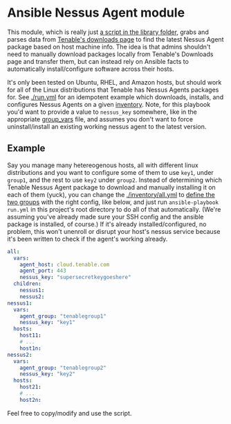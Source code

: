 # Ansible Nessus Agent module

This module, which is really just [a script in the library folder](./library/tenable_product.py), grabs and parses data from [Tenable's downloads page](https://www.tenable.com/downloads) to find the latest Nessus Agent package based on host machine info. The idea is that admins shouldn't need to manually download packages locally from Tenable's Downloads page and transfer them, but can instead rely on Ansible facts to automatically install/configure software across their hosts.

It's only been tested on Ubuntu, RHEL, and Amazon hosts, but should work for all of the Linux distributions that Tenable has Nessus Agents packages for. See [./run.yml](./run.yml) for an idempotent example which downloads, installs, and configures Nessus Agents on a given [inventory](./inventory/all.yml). Note, for this playbook you'd want to provide a value to `nessus_key` somewhere, like in the appropriate [group_vars](./inventory/group_vars/all.yml) file, and assumes you don't want to force uninstall/install an existing working nessus agent to the latest version.

## Example

Say you manage many hetereogenous hosts, all with different linux distributions and you want to configure some of them to use `key1`, under `group1`, and the rest to use `key2` under `group2`. Instead of determining which Tenable Nessus Agent package to download and manually installing it on each of them (yuck), you can change the [./inventory/all.yml](./inventory/all.yml) to [define the two groups](https://docs.ansible.com/ansible/latest/collections/ansible/builtin/yaml_inventory.html) with the right config, like below, and just run `ansible-playbook run.yml` in this project's root directory to do all of that automatically. (We're assuming you've already made sure your SSH config and the ansible package is installed, of course.) If it's already installed/configured, no problem, this won't unenroll or disrupt your host's nessus service because it's been written to check if the agent's working already.

```yaml
all:
  vars:
    agent_host: cloud.tenable.com 
    agent_port: 443
    nessus_key: "supersecretkeygoeshere"
  children:
    nessus1:
    nessus2:
nessus1:
  vars:
    agent_group: "tenablegroup1"
    nessus_key: "key1"
  hosts:
    host11:
    # ...
    host1n:
nessus2:
  vars:
    agent_group: "tenablegroup2"
    nessus_key: "key2"
  hosts:
    host21:
    # ...
    host2n:
```

Feel free to copy/modify and use the script.
